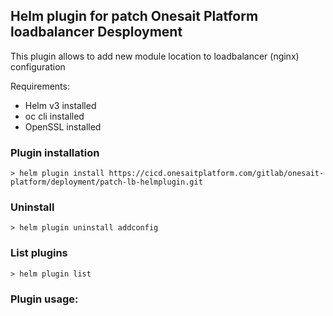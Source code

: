 ## Helm plugin for patch Onesait Platform loadbalancer Desployment

This plugin allows to add new module location to loadbalancer (nginx) configuration

Requirements:

- Helm v3 installed
- oc cli installed
- OpenSSL installed

### Plugin installation

```
> helm plugin install https://cicd.onesaitplatform.com/gitlab/onesait-platform/deployment/patch-lb-helmplugin.git
```

### Uninstall

```
> helm plugin uninstall addconfig
```

### List plugins

```
> helm plugin list
```

### Plugin usage:
